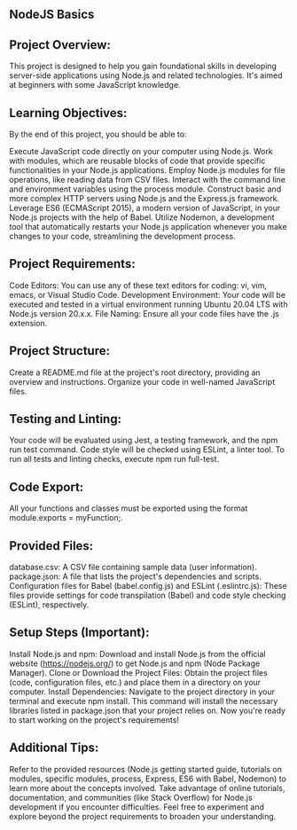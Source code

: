 ## NodeJS Basics


## Project Overview:

This project is designed to help you gain foundational skills in developing server-side applications using Node.js and related technologies. It's aimed at beginners with some JavaScript knowledge.

## Learning Objectives:

By the end of this project, you should be able to:

Execute JavaScript code directly on your computer using Node.js.
Work with modules, which are reusable blocks of code that provide specific functionalities in your Node.js applications.
Employ Node.js modules for file operations, like reading data from CSV files.
Interact with the command line and environment variables using the process module.
Construct basic and more complex HTTP servers using Node.js and the Express.js framework.
Leverage ES6 (ECMAScript 2015), a modern version of JavaScript, in your Node.js projects with the help of Babel.
Utilize Nodemon, a development tool that automatically restarts your Node.js application whenever you make changes to your code, streamlining the development process.


## Project Requirements:

Code Editors: You can use any of these text editors for coding: vi, vim, emacs, or Visual Studio Code.
Development Environment: Your code will be executed and tested in a virtual environment running Ubuntu 20.04 LTS with Node.js version 20.x.x.
File Naming: Ensure all your code files have the .js extension.

## Project Structure:
Create a README.md file at the project's root directory, providing an overview and instructions.
Organize your code in well-named JavaScript files.

## Testing and Linting:
Your code will be evaluated using Jest, a testing framework, and the npm run test command.
Code style will be checked using ESLint, a linter tool.
To run all tests and linting checks, execute npm run full-test.

## Code Export:
All your functions and classes must be exported using the format module.exports = myFunction;.

## Provided Files:
database.csv: A CSV file containing sample data (user information).
package.json: A file that lists the project's dependencies and scripts.
Configuration files for Babel (babel.config.js) and ESLint (.eslintrc.js): These files provide settings for code transpilation (Babel) and code style checking (ESLint), respectively.

## Setup Steps (Important):

Install Node.js and npm: Download and install Node.js from the official website (https://nodejs.org/) to get Node.js and npm (Node Package Manager).
Clone or Download the Project Files: Obtain the project files (code, configuration files, etc.) and place them in a directory on your computer.
Install Dependencies: Navigate to the project directory in your terminal and execute npm install. This command will install the necessary libraries listed in package.json that your project relies on.
Now you're ready to start working on the project's requirements!

## Additional Tips:

Refer to the provided resources (Node.js getting started guide, tutorials on modules, specific modules, process, Express, ES6 with Babel, Nodemon) to learn more about the concepts involved.
Take advantage of online tutorials, documentation, and communities (like Stack Overflow) for Node.js development if you encounter difficulties.
Feel free to experiment and explore beyond the project requirements to broaden your understanding.